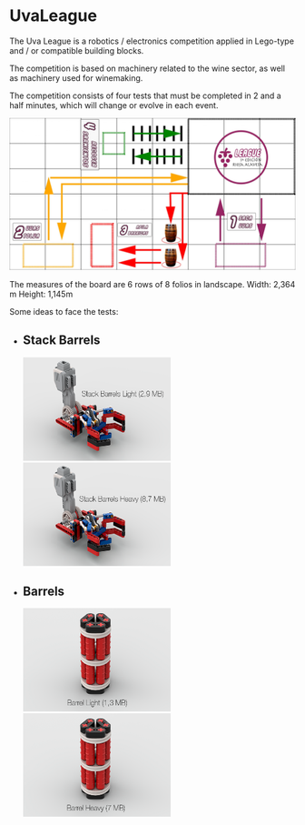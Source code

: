 # UvaLeague
<p>The Uva League is a robotics / electronics competition applied in Lego-type and / or compatible building blocks.</p>

<p>The competition is based on machinery related to the wine sector, as well as machinery used for winemaking.</p>

<p>The competition consists of four tests that must be completed in 2 and a half minutes, which will change or evolve in each event.</p>

<div style="width: 100%; padding: 0; margin: 0 auto;">
    <img border="0" alt="Uva League" src="https://github.com/joseRamonLeon/uvaleague/blob/master/images/tableroUvaLeague-2880x1527.jpg">
</div>

<p>The measures of the board are 6 rows of 8 folios in landscape.
    Width: 2,364 m Height: 1,145m</p>
<p>Some ideas to face the tests:</p>

<ul>
    <li style="width: 100%; padding: 0; margin: 0 auto;"><h2>Stack Barrels</h2>
        <span style="margin: 10px auto; text-align: center;">
            <a href="https://github.com/joseRamonLeon/uvaleague/blob/master/pdf/stackbarrelslight.pdf" target="_blank">
                <img border="0" alt="Download Stack Barrels Light" src="https://raw.githubusercontent.com/joseRamonLeon/uvaleague/master/images/stackbarrelslight.png" width="260" height="182">
            </a>
        </span>
        <span style="margin: 10px auto; text-align: center;">
            <a href="https://github.com/joseRamonLeon/uvaleague/blob/master/pdf/stackbarrelsheavy.pdf" target="_blank">
                <img border="0" alt="Download Stack Barrels Heavy" src="https://raw.githubusercontent.com/joseRamonLeon/uvaleague/master/images/stackbarrelsheavy.png" width="260" height="182">
            </a> 
        </span>
    </li>
    <li style="width: 100%; padding: 0; margin: 0 auto;"><h2>Barrels</h2>
        <span style="margin: 10px auto; text-align: center;">
            <a href="https://github.com/joseRamonLeon/uvaleague/raw/master/pdf/barrellight.pdf" target="_blank">
                <img border="0" alt="Download Stack Barrels Light" src="https://raw.githubusercontent.com/joseRamonLeon/uvaleague/master/images/barrellight.png" width="260" height="182">
            </a>
        </span>
        <span style="margin: 10px auto; text-align: center;">
            <a href="https://github.com/joseRamonLeon/uvaleague/blob/master/pdf/barrelsheavy.pdf" target="_blank">
                <img border="0" alt="Download Stack Barrels Heavy" src="https://raw.githubusercontent.com/joseRamonLeon/uvaleague/master/images/barrelheavy.png" width="260" height="182">
            </a> 
        </span>
    </li>    
</ul>
